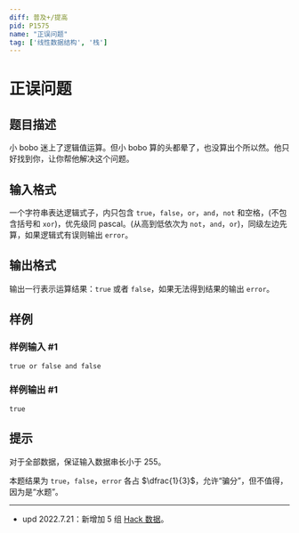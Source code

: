 ```yaml
---
diff: 普及+/提高
pid: P1575
name: "正误问题"
tag: ['线性数据结构', '栈']
---
```

# 正误问题
## 题目描述

小 bobo 迷上了逻辑值运算。但小 bobo 算的头都晕了，也没算出个所以然。他只好找到你，让你帮他解决这个问题。

## 输入格式

一个字符串表达逻辑式子，内只包含 `true`，`false`，`or`，`and`，`not` 和空格，(不包含括号和 `xor`)，优先级同 pascal。(从高到低依次为 `not`，`and`，`or`)，同级左边先算，如果逻辑式有误则输出 `error`。

## 输出格式

输出一行表示运算结果：`true` 或者 `false`，如果无法得到结果的输出 `error`。

## 样例

### 样例输入 #1
```
true or false and false
```
### 样例输出 #1
```
true
```
## 提示

对于全部数据，保证输入数据串长小于 $255$。

本题结果为 `true`，`false`，`error` 各占 $\dfrac{1}{3}$，允许“骗分”，但不值得，因为是“水题”。

---

- $\text{upd 2022.7.21}$：新增加 $5$ 组 [Hack 数据](https://www.luogu.com.cn/discuss/459823)。
